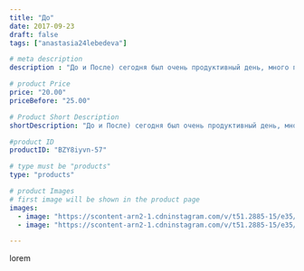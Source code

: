 ```yaml
---
title: "До"
date: 2017-09-23
draft: false
tags: ["anastasia24lebedeva"]

# meta description
description : "До и После) сегодня был очень продуктивный день, много положительных эмоций и интересных знакомств"

# product Price
price: "20.00"
priceBefore: "25.00"

# Product Short Description
shortDescription: "До и После) сегодня был очень продуктивный день, много положительных эмоций и интересных знакомств"

#product ID
productID: "BZY8iyvn-57"

# type must be "products"
type: "products"

# product Images
# first image will be shown in the product page
images:
  - image: "https://scontent-arn2-1.cdninstagram.com/v/t51.2885-15/e35/21879598_365416787248840_9094007557474746368_n.jpg?_nc_ht=scontent-arn2-1.cdninstagram.com&_nc_cat=104&_nc_ohc=mqGeCdu7atsAX9P_Yds&se=7&tp=1&oh=013ab8aee09eace9df706b7b34a40b1c&oe=605C4BAD&ig_cache_key=MTYxMDMwMjUzMjI5MTAxODI5OA%3D%3D.2"
  - image: "https://scontent-arn2-1.cdninstagram.com/v/t51.2885-15/e35/21909418_1961275620817131_6815802357868134400_n.jpg?_nc_ht=scontent-arn2-1.cdninstagram.com&_nc_cat=103&_nc_ohc=JzlnuuDn5xUAX8XvvZY&se=7&tp=1&oh=73c6e63f67281f4cf89dba646fcf1640&oe=605D439F&ig_cache_key=MTYxMDMwMjU0MzU3MzYyNzgzMg%3D%3D.2"

---
```

lorem
